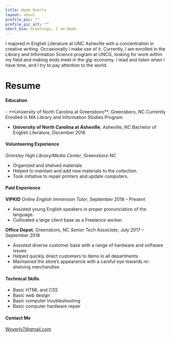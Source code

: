 ```yaml
---
title: Wade Overly
layout: about
profile_pic: ""
profile_pic_alt: ""
short_bio: Greetings, I am Wade.
---
```


I majored in English Literature at UNC Asheville with a concentration in creative writing. Occasionally I make use of it. Currently, I am enrolled in the Library and Information Science program at UNCG, looking for work within my field and making ends meet in the gig-economy. I read and listen when I have time, and I try to pay attention to the world.

<h1>Resume</h1>

<h4>Education</h4>
- **University of North Carolina at Greensboro**, Greensboro, NC
Currently Enrolled in MA Library and Information Studies Program

- **University of North Carolina at Asheville**, Asheville, NC
Bachelor of English Literature, December 2016

#### Volunteering Experience
*Grimsley High Library/Media Center*, Greensboro NC
- Organized and shelved materials
- Helped to maintain and add new materials to the collection.
- Took initiative to repair printers and update computers.


#### Paid Experience
**VIPKID**
*Online English Immersion Tutor*, September 2018 – Present
- Assisted young English speakers in proper pronunciation of the language.
- Cultivated a large client base as a Freelance worker.

**Office Depot**, Greensboro, NC
*Senior Tech Associate*, July 2017 – September 2018
- Assisted diverse customer base with a range of hardware and software issues
- Helped quickly direct customers to items in all departments
- Maintained the store’s appearance with a careful eye towards re-shelving merchandise.

#### Technical Skills
- Basic HTML and CSS
- Basic web design
- Basic computer troubleshooting
- Basic computer hardware repair

#### Contact Me
Woverly7@gmail.com

